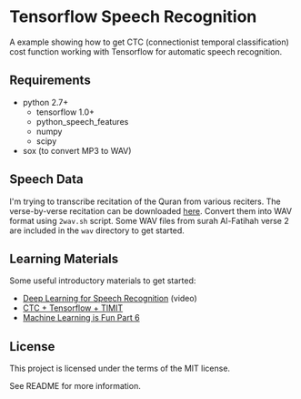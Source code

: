 # Tensorflow Speech Recognition

A example showing how to get CTC (connectionist temporal classification) cost function working with Tensorflow for automatic speech recognition.

## Requirements

- python 2.7+
	- tensorflow 1.0+
	- python_speech_features
	- numpy
	- scipy
- sox (to convert MP3 to WAV)

## Speech Data

I'm trying to transcribe recitation of the Quran from various reciters. The verse-by-verse recitation can be downloaded [here](http://www.everyayah.com/data/getfile.php). Convert them into WAV format using `2wav.sh` script. Some WAV files from surah Al-Fatihah verse 2 are included in the `wav` directory to get started.

## Learning Materials

Some useful introductory materials to get started:

- [Deep Learning for Speech Recognition](https://www.youtube.com/watch?v=g-sndkf7mCs) (video)
- [CTC + Tensorflow + TIMIT](https://igormq.github.io/2016/07/19/ctc-tensorflow-timit/) 
- [Machine Learning is Fun Part 6](https://medium.com/@ageitgey/machine-learning-is-fun-part-6-how-to-do-speech-recognition-with-deep-learning-28293c162f7a) 

## License

This project is licensed under the terms of the MIT license.

See README for more information.
